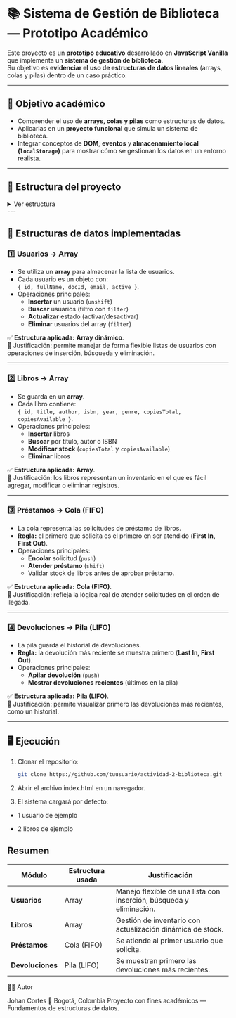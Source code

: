 # 📚 Sistema de Gestión de Biblioteca — Prototipo Académico

Este proyecto es un **prototipo educativo** desarrollado en **JavaScript Vanilla** que implementa un **sistema de gestión de biblioteca**.  
Su objetivo es **evidenciar el uso de estructuras de datos lineales** (arrays, colas y pilas) dentro de un caso práctico.

---

## 🎯 Objetivo académico

- Comprender el uso de **arrays, colas y pilas** como estructuras de datos.  
- Aplicarlas en un **proyecto funcional** que simula un sistema de biblioteca.  
- Integrar conceptos de **DOM**, **eventos** y **almacenamiento local (`localStorage`)** para mostrar cómo se gestionan los datos en un entorno realista.

---

## 🧩 Estructura del proyecto

<details>
<summary>Ver estructura</summary>
📁 ACTIVIDAD-2
│
├── index.html # Interfaz principal (HTML)
├── styles.css # Estilos generales
├── main.js # Punto de entrada (inicializa módulos)
│
└── src/
├── assets/ # Recursos (logo u otros)
└── models/
├── users.js # Módulo de usuarios (Array)
├── books.js # Módulo de libros (Array)
├── loans.js # Módulo de préstamos (Cola FIFO)
└── returns.js # Módulo de devoluciones (Pila LIFO)
</details>
---

## 🧠 Estructuras de datos implementadas

### 1️⃣ **Usuarios → Array**
- Se utiliza un **array** para almacenar la lista de usuarios.
- Cada usuario es un objeto con:  
  `{ id, fullName, docId, email, active }`.
- Operaciones principales:
  - **Insertar** un usuario (`unshift`)
  - **Buscar** usuarios (filtro con `filter`)
  - **Actualizar** estado (activar/desactivar)
  - **Eliminar** usuarios del array (`filter`)

✅ **Estructura aplicada:** **Array dinámico**.  
📌 Justificación: permite manejar de forma flexible listas de usuarios con operaciones de inserción, búsqueda y eliminación.

---

### 2️⃣ **Libros → Array**
- Se guarda en un **array**.
- Cada libro contiene:  
  `{ id, title, author, isbn, year, genre, copiesTotal, copiesAvailable }`.
- Operaciones principales:
  - **Insertar** libros
  - **Buscar** por título, autor o ISBN
  - **Modificar stock** (`copiesTotal` y `copiesAvailable`)
  - **Eliminar** libros

✅ **Estructura aplicada:** **Array**.  
📌 Justificación: los libros representan un inventario en el que es fácil agregar, modificar o eliminar registros.

---

### 3️⃣ **Préstamos → Cola (FIFO)**
- La cola representa las solicitudes de préstamo de libros.  
- **Regla:** el primero que solicita es el primero en ser atendido (**First In, First Out**).
- Operaciones principales:
  - **Encolar** solicitud (`push`)
  - **Atender préstamo** (`shift`)
  - Validar stock de libros antes de aprobar préstamo.

✅ **Estructura aplicada:** **Cola (FIFO)**.  
📌 Justificación: refleja la lógica real de atender solicitudes en el orden de llegada.

---

### 4️⃣ **Devoluciones → Pila (LIFO)**
- La pila guarda el historial de devoluciones.  
- **Regla:** la devolución más reciente se muestra primero (**Last In, First Out**).
- Operaciones principales:
  - **Apilar devolución** (`push`)
  - **Mostrar devoluciones recientes** (últimos en la pila)

✅ **Estructura aplicada:** **Pila (LIFO)**.  
📌 Justificación: permite visualizar primero las devoluciones más recientes, como un historial.

---

## 🖥️ Ejecución

1. Clonar el repositorio:
   ```bash
   git clone https://github.com/tuusuario/actividad-2-biblioteca.git

2. Abrir el archivo index.html en un navegador.

3. El sistema cargará por defecto:

 * 1 usuario de ejemplo

 * 2 libros de ejemplo


 ## Resumen

| Módulo           | Estructura usada | Justificación                                                       |
| ---------------- | ---------------- | ------------------------------------------------------------------- |
| **Usuarios**     | Array            | Manejo flexible de una lista con inserción, búsqueda y eliminación. |
| **Libros**       | Array            | Gestión de inventario con actualización dinámica de stock.          |
| **Préstamos**    | Cola (FIFO)      | Se atiende al primer usuario que solicita.                          |
| **Devoluciones** | Pila (LIFO)      | Se muestran primero las devoluciones más recientes.                 |


👨‍🏫 Autor

Johan Cortes
📍 Bogotá, Colombia
Proyecto con fines académicos — Fundamentos de estructuras de datos.



